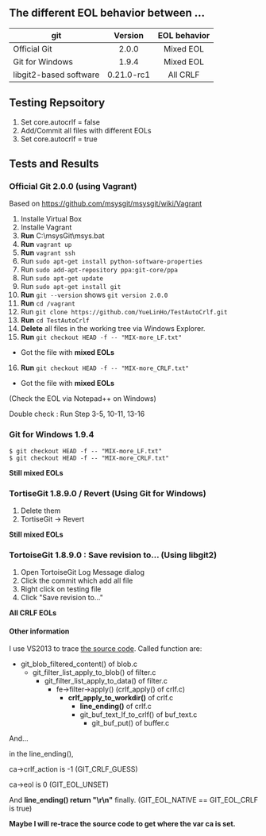## The different EOL behavior between ...

| git | Version | EOL behavior |
|-----|:-------:|:------------:|
| Official Git | 2.0.0 | Mixed EOL |
| Git for Windows | 1.9.4 | Mixed EOL|
| libgit2-based software | 0.21.0-rc1 | All CRLF |

## Testing Repsoitory

 1. Set core.autocrlf = false
 1. Add/Commit all files with different EOLs 
 1. Set core.autocrlf = true

## Tests and Results

### Official Git 2.0.0 (using Vagrant)

Based on https://github.com/msysgit/msysgit/wiki/Vagrant

 1. Installe Virtual Box
 2. Installe Vagrant
 3. **Run** C:\msysGit\msys.bat
 4. **Run** ```vagrant up```
 5. **Run** ```vagrant ssh```
 6. Run ```sudo apt-get install python-software-properties```
 7. Run ```sudo add-apt-repository ppa:git-core/ppa```
 8. Run ```sudo apt-get update```
 9. Run ```sudo apt-get install git```
 10. **Run** ```git --version``` shows ```git version 2.0.0```
 11. **Run** ```cd /vagrant```
 12. Run ```git clone https://github.com/YueLinHo/TestAutoCrlf.git```
 13. **Run** ```cd TestAutoCrlf```
 14. **Delete** all files in the working tree via Windows Explorer.
 15. **Run** ```git checkout HEAD -f -- "MIX-more_LF.txt"```
   * Got the file with **mixed EOLs**
 16. **Run** ```git checkout HEAD -f -- "MIX-more_CRLF.txt"```
   * Got the file with **mixed EOLs**

(Check the EOL via Notepad++ on Windows)

Double check : Run Step 3-5, 10-11, 13-16

### Git for Windows 1.9.4

  ```
$ git checkout HEAD -f -- "MIX-more_LF.txt"
$ git checkout HEAD -f -- "MIX-more_CRLF.txt"
  ```

   **Still mixed EOLs**

### TortiseGit 1.8.9.0 / Revert (Using Git for Windows)

 1. Delete them
 2. TortiseGit -> Revert

   **Still mixed EOLs**
   
### TortoiseGit 1.8.9.0 : Save revision to... (Using libgit2)

 1. Open TortoiseGit Log Message dialog
 2. Click the commit which add all file
 3. Right click on testing file
 4. Click "Save revision to..."

   **All CRLF EOLs**
   
#### Other information

I use VS2013 to trace [the source code](https://github.com/TortoiseGit/TortoiseGit).
Called function are:
 * git_blob_filtered_content() of blob.c
   * git_filter_list_apply_to_blob() of filter.c
     * git_filter_list_apply_to_data() of filter.c
       * fe->filter->apply() (crlf_apply() of crlf.c)
         * **crlf_apply_to_workdir()** of crlf.c
           * **line_ending()** of crlf.c
            * git_buf_text_lf_to_crlf() of buf_text.c
              * git_buf_put() of buffer.c

And...

in the line_ending(),

ca->crlf_action is -1 (GIT_CRLF_GUESS)

ca->eol is 0 (GIT_EOL_UNSET)

And **line_ending() return "\r\n"** finally. (GIT_EOL_NATIVE == GIT_EOL_CRLF is true)

**Maybe I will re-trace the source code to get where the var ca is set.**
